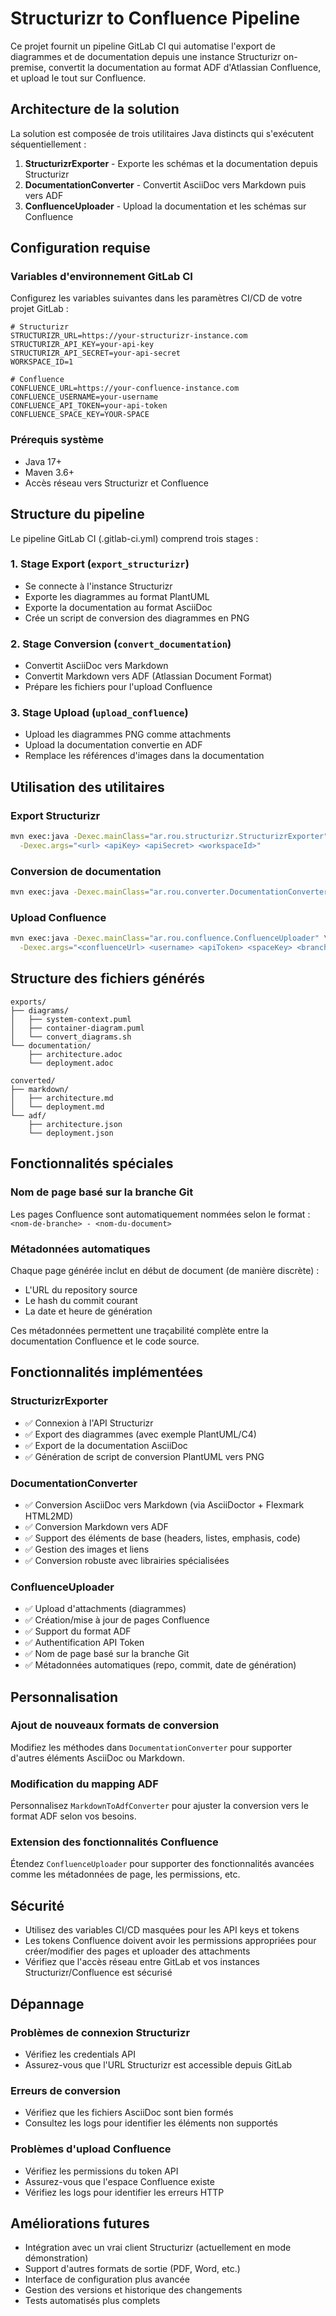 # Structurizr to Confluence Pipeline

Ce projet fournit un pipeline GitLab CI qui automatise l'export de diagrammes et de documentation depuis une instance Structurizr on-premise, convertit la documentation au format ADF d'Atlassian Confluence, et upload le tout sur Confluence.

## Architecture de la solution

La solution est composée de trois utilitaires Java distincts qui s'exécutent séquentiellement :

1. **StructurizrExporter** - Exporte les schémas et la documentation depuis Structurizr
2. **DocumentationConverter** - Convertit AsciiDoc vers Markdown puis vers ADF
3. **ConfluenceUploader** - Upload la documentation et les schémas sur Confluence

## Configuration requise

### Variables d'environnement GitLab CI

Configurez les variables suivantes dans les paramètres CI/CD de votre projet GitLab :

```
# Structurizr
STRUCTURIZR_URL=https://your-structurizr-instance.com
STRUCTURIZR_API_KEY=your-api-key
STRUCTURIZR_API_SECRET=your-api-secret
WORKSPACE_ID=1

# Confluence
CONFLUENCE_URL=https://your-confluence-instance.com
CONFLUENCE_USERNAME=your-username
CONFLUENCE_API_TOKEN=your-api-token
CONFLUENCE_SPACE_KEY=YOUR-SPACE
```

### Prérequis système

- Java 17+
- Maven 3.6+
- Accès réseau vers Structurizr et Confluence

## Structure du pipeline

Le pipeline GitLab CI (.gitlab-ci.yml) comprend trois stages :

### 1. Stage Export (`export_structurizr`)
- Se connecte à l'instance Structurizr
- Exporte les diagrammes au format PlantUML
- Exporte la documentation au format AsciiDoc
- Crée un script de conversion des diagrammes en PNG

### 2. Stage Conversion (`convert_documentation`)
- Convertit AsciiDoc vers Markdown
- Convertit Markdown vers ADF (Atlassian Document Format)
- Prépare les fichiers pour l'upload Confluence

### 3. Stage Upload (`upload_confluence`)
- Upload les diagrammes PNG comme attachments
- Upload la documentation convertie en ADF
- Remplace les références d'images dans la documentation

## Utilisation des utilitaires

### Export Structurizr

```bash
mvn exec:java -Dexec.mainClass="ar.rou.structurizr.StructurizrExporter" \
  -Dexec.args="<url> <apiKey> <apiSecret> <workspaceId>"
```

### Conversion de documentation

```bash
mvn exec:java -Dexec.mainClass="ar.rou.converter.DocumentationConverter"
```

### Upload Confluence

```bash
mvn exec:java -Dexec.mainClass="ar.rou.confluence.ConfluenceUploader" \
  -Dexec.args="<confluenceUrl> <username> <apiToken> <spaceKey> <branchName> <repositoryUrl> <commitHash>"
```

## Structure des fichiers générés

```
exports/
├── diagrams/
│   ├── system-context.puml
│   ├── container-diagram.puml
│   └── convert_diagrams.sh
└── documentation/
    ├── architecture.adoc
    └── deployment.adoc

converted/
├── markdown/
│   ├── architecture.md
│   └── deployment.md
└── adf/
    ├── architecture.json
    └── deployment.json
```

## Fonctionnalités spéciales

### Nom de page basé sur la branche Git
Les pages Confluence sont automatiquement nommées selon le format :
`<nom-de-branche> - <nom-du-document>`

### Métadonnées automatiques
Chaque page générée inclut en début de document (de manière discrète) :
- L'URL du repository source
- Le hash du commit courant 
- La date et heure de génération

Ces métadonnées permettent une traçabilité complète entre la documentation Confluence et le code source.

## Fonctionnalités implémentées

### StructurizrExporter
- ✅ Connexion à l'API Structurizr
- ✅ Export des diagrammes (avec exemple PlantUML/C4)
- ✅ Export de la documentation AsciiDoc
- ✅ Génération de script de conversion PlantUML vers PNG

### DocumentationConverter
- ✅ Conversion AsciiDoc vers Markdown (via AsciiDoctor + Flexmark HTML2MD)
- ✅ Conversion Markdown vers ADF
- ✅ Support des éléments de base (headers, listes, emphasis, code)
- ✅ Gestion des images et liens
- ✅ Conversion robuste avec librairies spécialisées

### ConfluenceUploader
- ✅ Upload d'attachments (diagrammes)
- ✅ Création/mise à jour de pages Confluence
- ✅ Support du format ADF
- ✅ Authentification API Token
- ✅ Nom de page basé sur la branche Git
- ✅ Métadonnées automatiques (repo, commit, date de génération)

## Personnalisation

### Ajout de nouveaux formats de conversion
Modifiez les méthodes dans `DocumentationConverter` pour supporter d'autres éléments AsciiDoc ou Markdown.

### Modification du mapping ADF
Personnalisez `MarkdownToAdfConverter` pour ajuster la conversion vers le format ADF selon vos besoins.

### Extension des fonctionnalités Confluence
Étendez `ConfluenceUploader` pour supporter des fonctionnalités avancées comme les métadonnées de page, les permissions, etc.

## Sécurité

- Utilisez des variables CI/CD masquées pour les API keys et tokens
- Les tokens Confluence doivent avoir les permissions appropriées pour créer/modifier des pages et uploader des attachments
- Vérifiez que l'accès réseau entre GitLab et vos instances Structurizr/Confluence est sécurisé

## Dépannage

### Problèmes de connexion Structurizr
- Vérifiez les credentials API
- Assurez-vous que l'URL Structurizr est accessible depuis GitLab

### Erreurs de conversion
- Vérifiez que les fichiers AsciiDoc sont bien formés
- Consultez les logs pour identifier les éléments non supportés

### Problèmes d'upload Confluence
- Vérifiez les permissions du token API
- Assurez-vous que l'espace Confluence existe
- Vérifiez les logs pour identifier les erreurs HTTP

## Améliorations futures

- Intégration avec un vrai client Structurizr (actuellement en mode démonstration)
- Support d'autres formats de sortie (PDF, Word, etc.)
- Interface de configuration plus avancée
- Gestion des versions et historique des changements
- Tests automatisés plus complets